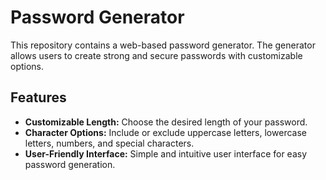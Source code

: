 
# Password Generator

This repository contains a web-based password generator. The generator allows users to create strong and secure passwords with customizable options.

## Features

- **Customizable Length:** Choose the desired length of your password.
- **Character Options:** Include or exclude uppercase letters, lowercase letters, numbers, and special characters.
- **User-Friendly Interface:** Simple and intuitive user interface for easy password generation.

